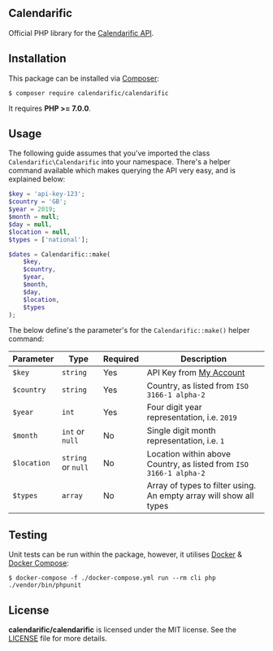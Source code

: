 Calendarific
-------

Official PHP library for the [Calendarific API](https://calendarific.com).


Installation
-------

This package can be installed via [Composer](https://getcomposer.org):

```shell
$ composer require calendarific/calendarific
```

It requires **PHP >= 7.0.0**.


Usage
-------

The following guide assumes that you've imported the class `Calendarific\Calendarific` into your namespace. There's a helper command available which makes querying the API very easy, and is explained below:

```php
$key = 'api-key-123';
$country = 'GB';
$year = 2019;
$month = null;
$day = null,
$location = null,
$types = ['national'];

$dates = Calendarific::make(
    $key,
    $country,
    $year,
    $month,
    $day,
    $location,
    $types
);
```

The below define's the parameter's for the `Calendarific::make()` helper command:

| Parameter | Type | Required | Description |
| --- | --- | --- | --- |
| `$key`  | `string` | Yes | API Key from [My Account](https://calendarific.com/account) |
| `$country`  | `string` | Yes | Country, as listed from `ISO 3166-1 alpha-2` |
| `$year`  | `int` | Yes | Four digit year representation, i.e. `2019` |
| `$month`  | `int` or `null` | No | Single digit month representation, i.e. `1`  |
| `$location`  | `string` or `null` | No | Location within above Country, as listed from `ISO 3166-1 alpha-2` |
| `$types`  | `array` | No | Array of types to filter using. An empty array will show all types |


Testing
-------

Unit tests can be run within the package, however, it utilises [Docker](https://www.docker.com/community-edition) &amp; [Docker Compose](https://docs.docker.com/compose/install):

```shell
$ docker-compose -f ./docker-compose.yml run --rm cli php ./vendor/bin/phpunit
```


License
-------

**calendarific/calendarific** is licensed under the MIT license.  See the [LICENSE](LICENSE) file for more details.
